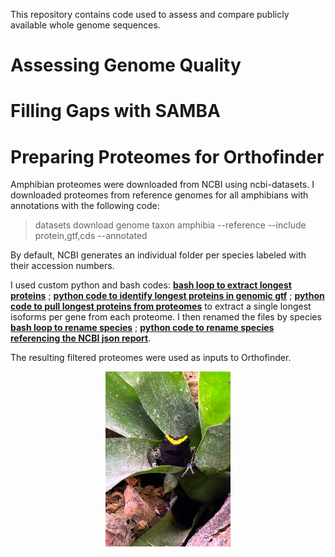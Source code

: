 
This repository contains code used to assess and compare publicly available whole genome sequences.

# Assessing Genome Quality

# Filling Gaps with SAMBA

# Preparing Proteomes for Orthofinder

Amphibian proteomes were downloaded from NCBI using ncbi-datasets. I downloaded proteomes from reference genomes for all amphibians with annotations with the following code:

> datasets download genome taxon amphibia --reference --include protein,gtf,cds --annotated

By default, NCBI generates an individual folder per species labeled with their accession numbers.

I used custom python and bash codes: [**bash loop to extract longest proteins**](extract_longest_proteins_all.sh) ; [**python code to identify longest proteins in genomic gtf**](list_longest_protein.py) ; [**python code to pull longest proteins from proteomes**](extract_proteins.py) to extract a single longest isoforms per gene from each proteome. I then renamed the files by species [**bash loop to rename species**](rename_and_collect_by_species.sh) ; [**python code to rename species referencing the NCBI json report**](extract_accession_to_species.py).

The resulting filtered proteomes were used as inputs to Orthofinder.

<p align="center">
<img width="200" height="280" src="IMG_5056.jpg">
</p>
